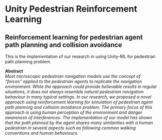 # Unity Pedestrian Reinforcement Learning
## Reinforcement learning for pedestrian agent path planning and collision avoidance  

This is the implementation of our research in using Unity-ML for pedestrian path planning problem. 

**Abstract**  
_Most microscopic pedestrian navigation models use the concept of “forces” applied to the pedestrian agents to replicate the navigation environment. While the approach could provide believable results in regular situations, it does not always resemble natural pedestrian navigation behaviour in many typical settings.  In our research, we proposed a novel approach using reinforcement learning for simulation of pedestrian agent path planning and collision avoidance problem. The primary focus of this approach is using human perception of the environment and danger awareness of interferences. The implementation of our model has shown that the path planned by the agent shares many similarities with a human pedestrian in several aspects such as following common walking conventions and human behaviours._
